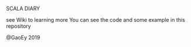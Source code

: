 SCALA DIARY

see Wiki to learning more
You can see the code and some example in this repository

@GaoEy 2019
